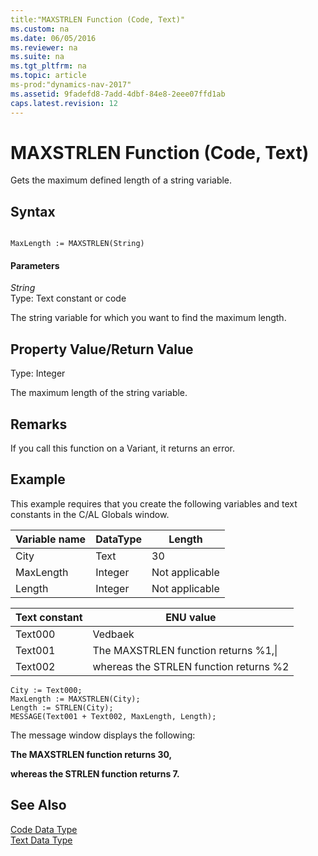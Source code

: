 ```yaml
---
title:"MAXSTRLEN Function (Code, Text)"
ms.custom: na
ms.date: 06/05/2016
ms.reviewer: na
ms.suite: na
ms.tgt_pltfrm: na
ms.topic: article
ms-prod:"dynamics-nav-2017"
ms.assetid: 9fadefd8-7add-4dbf-84e8-2eee07ffd1ab
caps.latest.revision: 12
---
```

# MAXSTRLEN Function (Code, Text)
Gets the maximum defined length of a string variable.  
  
## Syntax  
  
```  
  
MaxLength := MAXSTRLEN(String)  
```  
  
#### Parameters  
 *String*  
 Type: Text constant or code  
  
 The string variable for which you want to find the maximum length.  
  
## Property Value\/Return Value  
 Type: Integer  
  
 The maximum length of the string variable.  
  
## Remarks  
 If you call this function on a Variant, it returns an error.  
  
## Example  
 This example requires that you create the following variables and text constants in the C\/AL Globals window.  
  
|Variable name|DataType|Length|  
|-------------------|--------------|------------|  
|City|Text|30|  
|MaxLength|Integer|Not applicable|  
|Length|Integer|Not applicable|  
  
|Text constant|ENU value|  
|-------------------|---------------|  
|Text000|Vedbaek|  
|Text001|The MAXSTRLEN function returns %1,\\|  
|Text002|whereas the STRLEN function returns %2|  
  
```  
City := Text000;  
MaxLength := MAXSTRLEN(City);  
Length := STRLEN(City);  
MESSAGE(Text001 + Text002, MaxLength, Length);  
```  
  
 The message window displays the following:  
  
 **The MAXSTRLEN function returns 30,**  
  
 **whereas the STRLEN function returns 7.**  
  
## See Also  
 [Code Data Type](Code-Data-Type.md)   
 [Text Data Type](Text-Data-Type.md)